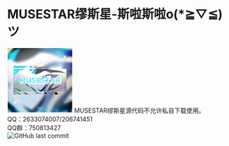 ﻿# MUSESTAR缪斯星-斯啦斯啦o(*≧▽≦)ツ
<img src="./files/thumbnail.jpg" style="image-rendering: pixelated;width:150px">
MUSESTAR缪斯星源代码不允许私自下载使用。<br>
QQ：2633074007/206741451<br>
QQ群：750813427<br>
<img alt="GitHub last commit" src="https://img.shields.io/github/last-commit/MUSESTAR-silasila/musestar-silasila.github.io">
